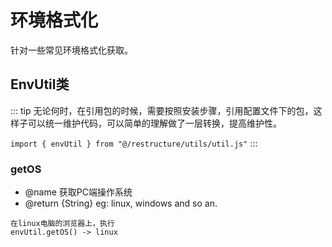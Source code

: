 # 环境格式化

针对一些常见环境格式化获取。

## EnvUtil类

::: tip
无论何时，在引用包的时候，需要按照安装步骤，引用配置文件下的包，这样子可以统一维护代码，可以简单的理解做了一层转换，提高维护性。

`import { envUtil } from "@/restructure/utils/util.js"`
:::

### getOS

* @name 获取PC端操作系统
* @return {String} eg: linux, windows and so an.

```javascript:no-v-pre
在linux电脑的浏览器上，执行
envUtil.getOS() -> linux
```